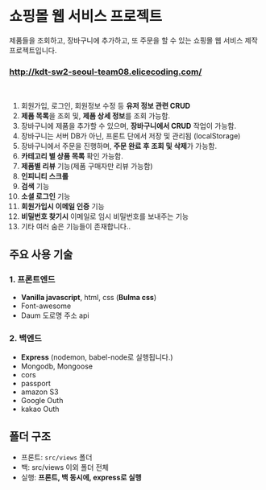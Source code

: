 # 쇼핑몰 웹 서비스 프로젝트

제품들을 조회하고, 장바구니에 추가하고, 또 주문을 할 수 있는 쇼핑몰 웹 서비스 제작 프로젝트입니다. <br />

### http://kdt-sw2-seoul-team08.elicecoding.com/

<br>

1. 회원가입, 로그인, 회원정보 수정 등 **유저 정보 관련 CRUD** 
2. **제품 목록**을 조회 및, **제품 상세 정보**를 조회 가능함. 
3. 장바구니에 제품을 추가할 수 있으며, **장바구니에서 CRUD** 작업이 가능함.
4. 장바구니는 서버 DB가 아닌, 프론트 단에서 저장 및 관리됨 (localStorage)
5. 장바구니에서 주문을 진행하며, **주문 완료 후 조회 및 삭제**가 가능함.
6. **카테고리 별 상품 목록** 확인 가능함.
7. **제품별 리뷰** 기능(제품 구매자만 리뷰 가능함)
8. **인피니티 스크롤**
9. **검색** 기능
10. **소셜 로그인** 기능
11. **회원가입시 이메일 인증** 기능
12. **비밀번호 찾기시** 이메일로 임시 비밀번호를 보내주는 기능
13. 기타 여러 숨은 기능들이 존재합니다..

## 주요 사용 기술

### 1. 프론트엔드

- **Vanilla javascript**, html, css (**Bulma css**)
- Font-awesome 
- Daum 도로명 주소 api 

### 2. 백엔드 

- **Express** (nodemon, babel-node로 실행됩니다.)
- Mongodb, Mongoose
- cors
- passport
- amazon S3
- Google Outh
- kakao Outh

## 폴더 구조
- 프론트: `src/views` 폴더 
- 백: src/views 이외 폴더 전체
- 실행: **프론트, 백 동시에, express로 실행**


